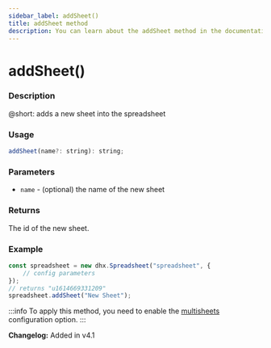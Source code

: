 ```yaml
---
sidebar_label: addSheet()
title: addSheet method
description: You can learn about the addSheet method in the documentation of the DHTMLX JavaScript Spreadsheet library. Browse developer guides and API reference, try out code examples and live demos, and download a free 30-day evaluation version of DHTMLX Spreadsheet.
---
```


# addSheet()

### Description

@short: adds a new sheet into the spreadsheet

### Usage

~~~jsx
addSheet(name?: string): string;
~~~

### Parameters

- `name` - (optional) the name of the new sheet

### Returns

The id of the new sheet.

### Example

~~~jsx {5}
const spreadsheet = new dhx.Spreadsheet("spreadsheet", {
    // config parameters
});
// returns "u1614669331209"
spreadsheet.addSheet("New Sheet");
~~~

:::info
To apply this method, you need to enable the [multisheets](api/spreadsheet_multisheets_config.md) configuration option.
:::

**Changelog:** Added in v4.1

